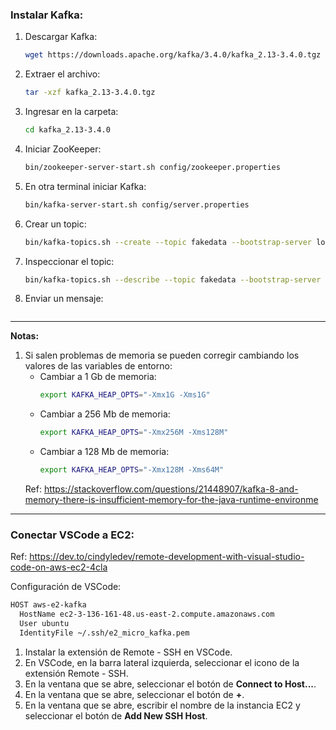 

### **Instalar Kafka**:
1. Descargar Kafka:
    ```bash
    wget https://downloads.apache.org/kafka/3.4.0/kafka_2.13-3.4.0.tgz
    ```
2. Extraer el archivo:
    ```bash
    tar -xzf kafka_2.13-3.4.0.tgz
    ```
3. Ingresar en la carpeta:
    ```bash
    cd kafka_2.13-3.4.0
    ```
4. Iniciar ZooKeeper:
    ```bash
    bin/zookeeper-server-start.sh config/zookeeper.properties
    ```
5. En otra terminal iniciar Kafka:
    ```bash
    bin/kafka-server-start.sh config/server.properties
    ```
6. Crear un topic:
    ```bash
    bin/kafka-topics.sh --create --topic fakedata --bootstrap-server localhost:9092
    ```
7. Inspeccionar el topic:
    ```bash
    bin/kafka-topics.sh --describe --topic fakedata --bootstrap-server localhost:9092
    ```
8. Enviar un mensaje:
    ```bash
    
    ```

____________________________________________________
**Notas:**
1. Si salen problemas de memoria se pueden corregir cambiando los valores de las variables de entorno:
    - Cambiar a 1 Gb de memoria:
        ```bash
        export KAFKA_HEAP_OPTS="-Xmx1G -Xms1G"
        ```
    - Cambiar a 256 Mb de memoria:
        ```bash
        export KAFKA_HEAP_OPTS="-Xmx256M -Xms128M"
        ```
    - Cambiar a 128 Mb de memoria:
        ```bash
        export KAFKA_HEAP_OPTS="-Xmx128M -Xms64M"
        ```
    Ref: https://stackoverflow.com/questions/21448907/kafka-8-and-memory-there-is-insufficient-memory-for-the-java-runtime-environme


____________________________________________________
### **Conectar VSCode a EC2:**

Ref: https://dev.to/cindyledev/remote-development-with-visual-studio-code-on-aws-ec2-4cla

Configuración de VSCode:
```txt
HOST aws-e2-kafka
  HostName ec2-3-136-161-48.us-east-2.compute.amazonaws.com
  User ubuntu
  IdentityFile ~/.ssh/e2_micro_kafka.pem
```

1. Instalar la extensión de Remote - SSH en VSCode.
2. En VSCode, en la barra lateral izquierda, seleccionar el icono de la extensión Remote - SSH.
3. En la ventana que se abre, seleccionar el botón de **Connect to Host...**.
4. En la ventana que se abre, seleccionar el botón de **+**.
5. En la ventana que se abre, escribir el nombre de la instancia EC2 y seleccionar el botón de **Add New SSH Host**.

